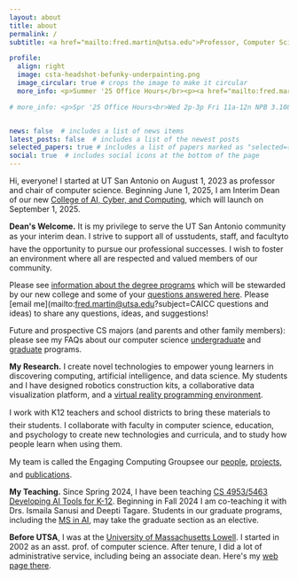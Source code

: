 ```yaml
---
layout: about
title: about
permalink: /
subtitle: <a href="mailto:fred.martin@utsa.edu">Professor, Computer Science &amp; Interim Dean, College of AI, Cyber, and Computing – fred.martin@utsa.edu</a>

profile:
  align: right
  image: csta-headshot-befunky-underpainting.png
  image_circular: true # crops the image to make it circular
  more_info: <p>Summer '25 Office Hours</br><p><a href="mailto:fred.martin@utsa.edu?subject=office hours appointment request">pls email for app'tment<a></p>

# more_info: <p>Spr '25 Office Hours<br>Wed 2p-3p Fri 11a-12n NPB 3.108D Main Campus<br>Thu 2:30p-3:30p San Pedro I 340a <a href="mailto:fred.martin@utsa.edu?subject=office hours appointment request">pls email to confirm</a></p>


news: false  # includes a list of news items
latest_posts: false  # includes a list of the newest posts
selected_papers: true # includes a list of papers marked as "selected={true}"
social: true  # includes social icons at the bottom of the page
---
```


Hi, everyone! I started at UT San Antonio on August 1, 2023 as
professor and chair of computer science. Beginning June 1, 2025, I
am Interim Dean of our new [College of AI, Cyber, and
Computing](https://provost.utsa.edu/ai-cyber-computing/), which will
launch on September 1, 2025.


**Dean's Welcome.** It is my privilege to serve the UT San Antonio
community as your interim dean.  I strive to support all
of us&#151;students, staff, and faculty&#151;to have the opportunity to
pursue our professional successes. I wish to foster an environment where
all are respected and valued members of our community.

Please see [information about the degree
programs](https://www.utsa.edu/today/2024/12/story/utsa-announces-college-of-ai-cyber-and-computing.html)
which will be stewarded by our new college and some of your [questions
answered
here](https://www.utsa.edu/strategicplan/initiatives/academic/ai-cyber-computing-data-science/faq/). Please [email me](mailto:fred.martin@utsa.edu?subject=CAICC questions and ideas) to share any questions, ideas, and suggestions!

Future and prospective CS majors (and parents and other family
members): please see my FAQs about our computer science
[undergraduate](undergrad) and [graduate](grad) programs.


**My Research.** I create novel technologies to empower young
learners in discovering computing, artificial intelligence, and
data science. My students and I have designed robotics construction
kits, a collaborative data visualization platform, and a [virtual
reality programming environment](https://learnmyr.org).

I work with K&#150;12 teachers and school districts to bring these
materials to their students. I collaborate with faculty in computer
science, education, and psychology to create new technologies and
curricula, and to study how people learn when using them.

My team is called the Engaging Computing Group&#151;see our
[people](people), [projects](projects), and [publications](publications).


**My Teaching.** Since Spring 2024, I have been teaching [CS 4953/5463
  Developing AI Tools for K-12](teaching/). Beginning
  in Fall 2024 I am co-teaching it with Drs. Ismaila Sanusi and Deepti
  Tagare. Students in our graduate programs, including the [MS in
  AI](https://future.utsa.edu/programs/master/artificial-intelligence/),
  may take the graduate section as an elective.


**Before UTSA**, I was at the [University of Massachusetts
Lowell](https://www.uml.edu). I started in 2002 as an asst. prof. of
computer science. After tenure, I did a lot of administrative service,
including being an associate dean. Here's my [web page
there](https://www.cs.uml.edu/~fredm).
